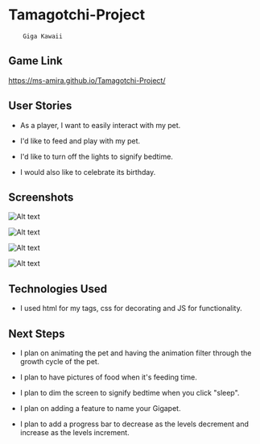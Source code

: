 # Tamagotchi-Project

        Giga Kawaii
## Game Link                    
https://ms-amira.github.io/Tamagotchi-Project/

## User Stories
* As a player, I want to easily interact with my pet.

* I'd like to feed and play with my pet.

* I'd like to turn off the lights to signify bedtime.

* I would also like to celebrate its birthday.

## Screenshots
![Alt text](https://i.imgur.com/4qW0XHi.png)



![Alt text](https://i.imgur.com/gmYlbOE.png)



![Alt text](https://i.imgur.com/AwLyyGA.png)


![Alt text](https://i.imgur.com/X6A1zM6.png)


## Technologies Used
* I used html for my tags, css for decorating and JS for functionality.

## Next Steps
* I plan on animating the pet and having the animation filter through the growth cycle of the pet.

* I plan to have pictures of food when it's feeding time.

* I plan to dim the screen to signify bedtime when you click "sleep".

* I plan on adding a feature to name your Gigapet.

* I plan to add a progress bar to decrease as the levels decrement and increase as the levels increment.
